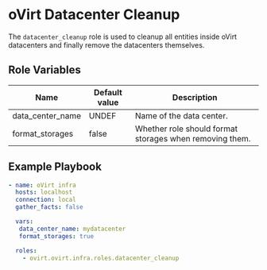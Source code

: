 oVirt Datacenter Cleanup
========================

The `datacenter_cleanup` role is used to cleanup all entities inside
oVirt datacenters and finally remove the datacenters themselves.

Role Variables
--------------

| Name                     | Default value         | Description                          |
|--------------------------|-----------------------|--------------------------------------|
| data_center_name         | UNDEF                 | Name of the data center.             |
| format_storages          | false                 | Whether role should format storages when removing them. |

Example Playbook
----------------

```yaml
- name: oVirt infra
  hosts: localhost
  connection: local
  gather_facts: false

  vars:
   data_center_name: mydatacenter
   format_storages: true

  roles:
    - ovirt.ovirt.infra.roles.datacenter_cleanup
```
